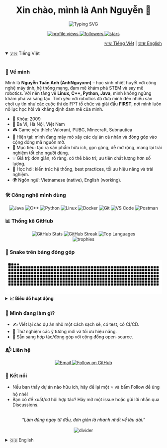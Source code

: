 <div align="center">

  <h1>Xin chào, mình là <b>Anh Nguyễn</b> 👋</h1>
  
  <img src="https://readme-typing-svg.demolab.com?font=Fira+Code&weight=500&size=24&pause=1000&color=36BCF7&center=true&vCenter=true&width=720&lines=Welcome+to+AnhNguyxnn's+open-source+corner!;Always+learning%2C+sharing%2C+and+growing!" alt="Typing SVG" />

  <p>
    <a href="https://github.com/AnhNguyxnn">
      <img src="https://komarev.com/ghpvc/?username=AnhNguyxnn&label=Profile%20views&color=0e75b6&style=flat" alt="profile views" />
    </a>
    <a href="https://github.com/AnhNguyxnn?tab=followers">
      <img src="https://img.shields.io/github/followers/AnhNguyxnn?label=Follow&style=social" alt="followers" />
    </a>
    <a href="https://github.com/AnhNguyxnn?tab=repositories">
      <img src="https://img.shields.io/github/stars/AnhNguyxnn?affiliations=OWNER%2CCOLLABORATOR&style=social" alt="stars" />
    </a>
  </p>

</div>

<div align="right">
  <a href="#vi">🇻🇳 Tiếng Việt</a> | <a href="#en">🇬🇧 English</a>
</div>

<a id="vi"></a>
<details open>
  <summary>🇻🇳 Tiếng Việt</summary>
  <br />

### 🧭 Về mình

Mình là **Nguyễn Tuấn Anh (AnhNguyxnn)** – học sinh nhiệt huyết với công nghệ máy tính, hệ thống mạng, đam mê khám phá STEM và say mê robotics. Với nền tảng về **Linux, C++, Python, Java**, mình không ngừng khám phá và sáng tạo. Tình yêu với robotics đã đưa mình đến nhiều sân chơi uy tín như các cuộc thi do FPT tổ chức và giải đấu **FIRST**, nơi mình luôn nỗ lực học hỏi và khẳng định đam mê của mình.

- 🏫 Khóa: 2009
- 📍 Ba Vì, Hà Nội, Việt Nam
- 🎮 Game yêu thích: Valorant, PUBG, Minecraft, Subnautica
- 🔭 Hiện tại: mình đang mày mò xây các dự án cá nhân và đóng góp vào cộng đồng mã nguồn mở.
- 🎯 Mục tiêu: tạo ra sản phẩm hữu ích, gọn gàng, dễ mở rộng, mang lại trải nghiệm tốt cho người dùng.
- 💡 Giá trị: đơn giản, rõ ràng, có thể bảo trì; ưu tiên chất lượng hơn số lượng.
- 🌱 Học hỏi: kiến trúc hệ thống, best practices, tối ưu hiệu năng và trải nghiệm.
- 🌍 Ngôn ngữ: Vietnamese (native), English (working).

### 🛠️ Công nghệ mình dùng

<div align="center">

  <!-- Languages & Platforms -->
  <img alt="Java" src="https://img.shields.io/badge/Java-007396?style=for-the-badge&logo=java&logoColor=white" />
  <img alt="C++" src="https://img.shields.io/badge/C%2B%2B-00599C?style=for-the-badge&logo=c%2B%2B&logoColor=white" />
  <img alt="Python" src="https://img.shields.io/badge/Python-3776AB?style=for-the-badge&logo=python&logoColor=fff" />
  <img alt="Linux" src="https://img.shields.io/badge/Linux-FCC624?style=for-the-badge&logo=linux&logoColor=000" />

  <!-- DevOps / Tools -->
  <img alt="Docker" src="https://img.shields.io/badge/Docker-2496ED?style=for-the-badge&logo=docker&logoColor=fff" />
  <img alt="Git" src="https://img.shields.io/badge/Git-F05032?style=for-the-badge&logo=git&logoColor=fff" />
  <img alt="VS Code" src="https://img.shields.io/badge/VS%20Code-007ACC?style=for-the-badge&logo=visualstudiocode&logoColor=fff" />
  <img alt="Postman" src="https://img.shields.io/badge/Postman-FF6C37?style=for-the-badge&logo=postman&logoColor=fff" />

</div>

### 📊 Thống kê GitHub

<div align="center">
  <img height="165" src="https://github-readme-stats.vercel.app/api?username=AnhNguyxnn&show_icons=true&theme=radical&hide_border=true" alt="GitHub Stats" />
  <img height="165" src="https://streak-stats.demolab.com?user=AnhNguyxnn&theme=radical&hide_border=true" alt="GitHub Streak" />
  <img height="165" src="https://github-readme-stats.vercel.app/api/top-langs/?username=AnhNguyxnn&layout=compact&theme=radical&hide_border=true" alt="Top Languages" />
</div>

<div align="center">
  <img src="https://github-profile-trophy.vercel.app/?username=AnhNguyxnn&theme=radical&no-frame=true&no-bg=true&margin-w=15" alt="trophies" />
</div>

### 🐍 Snake trên bảng đóng góp

<div align="center">
  <picture>
    <source media="(prefers-color-scheme: dark)" srcset="https://raw.githubusercontent.com/AnhNguyxnn/AnhNguyxnn/output/snake-dark.svg" />
    <img alt="snake eating my contributions" src="https://raw.githubusercontent.com/AnhNguyxnn/AnhNguyxnn/output/snake.svg" />
  </picture>
</div>

<details>
  <summary><b>📈 Biểu đồ hoạt động</b></summary>
  <br />
  <div align="center">
    <img src="https://github-readme-activity-graph.vercel.app/graph?username=AnhNguyxnn&theme=github-compact" alt="activity graph" />
  </div>
</details>

### 🚀 Mình đang làm gì?

- ✍️ Viết lại các dự án nhỏ một cách sạch sẽ, có test, có CI/CD.
- 🔬 Thử nghiệm các ý tưởng mới và tối ưu hiệu năng.
- 🤝 Sẵn sàng hợp tác/đóng góp với cộng đồng open-source.

### 📬 Liên hệ

<div align="center">
  <a href="mailto:nguyentuananh.network@gmail.com">
    <img src="https://img.shields.io/badge/Gmail-nguyentuananh.network%40gmail.com-D14836?style=for-the-badge&logo=gmail&logoColor=white" alt="Email" />
  </a>
  <a href="https://github.com/AnhNguyxnn?tab=followers">
    <img src="https://img.shields.io/badge/Follow%20@AnhNguyxnn-181717?style=for-the-badge&logo=github&logoColor=white" alt="Follow on GitHub" />
  </a>
</div>

### 🤝 Kết nối

- Nếu bạn thấy dự án nào hữu ích, hãy để lại một ⭐ và bấm Follow để ủng hộ nhé!
- Bạn có đề xuất/cơ hội hợp tác? Hãy mở một issue hoặc gửi lời nhắn qua Discussions.

<div align="center">
  <br />
  <i>“Làm đúng ngay từ đầu, đơn giản là nhanh nhất về lâu dài.”</i>
  <br /><br />
  <img src="https://capsule-render.vercel.app/api?type=rect&color=0:0ea5e9,100:6366f1&height=6&section=footer" alt="divider" />
</div>

</details>

<a id="en"></a>
<details>
  <summary>🇬🇧 English</summary>
  <br />

### 🧭 About me

I am **Nguyen Tuan Anh (AnhNguyxnn)** — a student passionate about computer technology, computer networks, STEM exploration, and robotics. With experience in **Linux, C++, Python, and Java**, I keep learning and building. My passion for robotics led me to notable competitions like those organized by FPT and the **FIRST** Robotics competitions, where I strive to learn and grow.

- 🏫 Cohort: 2009
- 📍 Ba Vi, Hanoi, Vietnam
- 🎮 Favorite games: Valorant, PUBG, Minecraft, Subnautica
- 🔭 Currently: building personal projects and contributing to open-source.
- 🎯 Goal: create useful, clean, scalable products with great UX.
- 💡 Values: simplicity, clarity, maintainability; quality over quantity.
- 🌱 Learning: system architecture, best practices, performance and UX optimization.
- 🌍 Languages: Vietnamese (native), English (working).

### 🛠️ Tech I use

<div align="center">

  <!-- Languages & Platforms -->
  <img alt="Java" src="https://img.shields.io/badge/Java-007396?style=for-the-badge&logo=java&logoColor=white" />
  <img alt="C++" src="https://img.shields.io/badge/C%2B%2B-00599C?style=for-the-badge&logo=c%2B%2B&logoColor=white" />
  <img alt="Python" src="https://img.shields.io/badge/Python-3776AB?style=for-the-badge&logo=python&logoColor=fff" />
  <img alt="Linux" src="https://img.shields.io/badge/Linux-FCC624?style=for-the-badge&logo=linux&logoColor=000" />

  <!-- DevOps / Tools -->
  <img alt="Docker" src="https://img.shields.io/badge/Docker-2496ED?style=for-the-badge&logo=docker&logoColor=fff" />
  <img alt="Git" src="https://img.shields.io/badge/Git-F05032?style=for-the-badge&logo=git&logoColor=fff" />
  <img alt="VS Code" src="https://img.shields.io/badge/VS%20Code-007ACC?style=for-the-badge&logo=visualstudiocode&logoColor=fff" />
  <img alt="Postman" src="https://img.shields.io/badge/Postman-FF6C37?style=for-the-badge&logo=postman&logoColor=fff" />

</div>

### 📊 GitHub Stats

<div align="center">
  <img height="165" src="https://github-readme-stats.vercel.app/api?username=AnhNguyxnn&show_icons=true&theme=radical&hide_border=true" alt="GitHub Stats" />
  <img height="165" src="https://streak-stats.demolab.com?user=AnhNguyxnn&theme=radical&hide_border=true" alt="GitHub Streak" />
  <img height="165" src="https://github-readme-stats.vercel.app/api/top-langs/?username=AnhNguyxnn&layout=compact&theme=radical&hide_border=true" alt="Top Languages" />
</div>

<div align="center">
  <img src="https://github-profile-trophy.vercel.app/?username=AnhNguyxnn&theme=radical&no-frame=true&no-bg=true&margin-w=15" alt="trophies" />
</div>

### 🐍 Snake on my contributions

<div align="center">
  <picture>
    <source media="(prefers-color-scheme: dark)" srcset="https://raw.githubusercontent.com/AnhNguyxnn/AnhNguyxnn/output/snake-dark.svg" />
    <img alt="snake eating my contributions" src="https://raw.githubusercontent.com/AnhNguyxnn/AnhNguyxnn/output/snake.svg" />
  </picture>
</div>

### 🚀 What I'm working on

- ✍️ Rewriting small projects with clean code, tests, and CI/CD.
- 🔬 Experimenting with new ideas and performance optimization.
- 🤝 Open to collaborating and contributing to open-source.

### 📬 Contact

<div align="center">
  <a href="mailto:nguyentuananh.network@gmail.com">
    <img src="https://img.shields.io/badge/Gmail-nguyentuananh.network%40gmail.com-D14836?style=for-the-badge&logo=gmail&logoColor=white" alt="Email" />
  </a>
  <a href="https://github.com/AnhNguyxnn?tab=followers">
    <img src="https://img.shields.io/badge/Follow%20@AnhNguyxnn-181717?style=for-the-badge&logo=github&logoColor=white" alt="Follow on GitHub" />
  </a>
</div>

<div align="center">
  <br />
  <i>“Do it right from the start; it's the fastest in the long run.”</i>
  <br /><br />
  <img src="https://capsule-render.vercel.app/api?type=rect&color=0:0ea5e9,100:6366f1&height=6&section=footer" alt="divider" />
</div>

</details>
